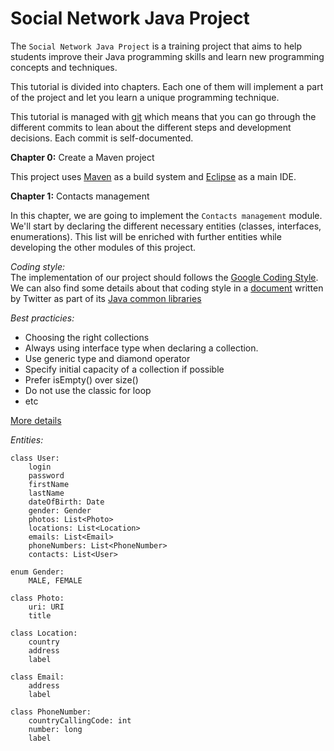 # Social Network Java Project

The `Social Network Java Project` is a training project that aims to help
students improve their Java programming skills and learn new programming
concepts and techniques.

This tutorial is divided into chapters. Each one of them will implement a part
of the project and let you learn a unique programming technique.

This tutorial is managed with [git][] which means that you can go through the
different commits to lean about the different steps and development decisions.
Each commit is self-documented.


**Chapter 0:** Create a Maven project

This project uses [Maven][] as a build system and [Eclipse][Eclipse IDE] as
a main IDE.


**Chapter 1:** Contacts management

In this chapter, we are going to implement the `Contacts management` module.  
We'll start by declaring the different necessary entities (classes, interfaces,
enumerations). This list will be enriched with further entities while developing
the other modules of this project.


*Coding style:*  
The implementation of our project should follows the [Google Coding Style][].
We can also find some details about that coding style in a [document][Twitter Coding Style]
written by Twitter as part of its [Java common libraries][Twitter common libraries]

*Best practicies:*

- Choosing the right collections
- Always using interface type when declaring a collection.
- Use generic type and diamond operator
- Specify initial capacity of a collection if possible
- Prefer isEmpty() over size()
- Do not use the classic for loop
- etc

[More details][Collections and Generics Best Practices]

*Entities:*  

    class User:
        login
        password
        firstName
        lastName
        dateOfBirth: Date
        gender: Gender
        photos: List<Photo>
        locations: List<Location>
        emails: List<Email>
        phoneNumbers: List<PhoneNumber>
        contacts: List<User>

    enum Gender:
        MALE, FEMALE

    class Photo:
        uri: URI
        title

    class Location:
        country
        address
        label

    class Email:
        address
        label

    class PhoneNumber:
        countryCallingCode: int
        number: long
        label



[git]: https://git-scm.com
[Maven]: https://maven.apache.org
[Eclipse IDE]: https://www.eclipse.org
[Google Coding Style]: https://google.github.io/styleguide/javaguide.html
[Twitter Coding Style]: https://github.com/twitter/commons/blob/master/src/java/com/twitter/common/styleguide.md
[Twitter common libraries]: https://github.com/twitter/commons
[Collections and Generics Best Practices]: https://www.codejava.net/java-core/collections/18-java-collections-and-generics-best-practices
